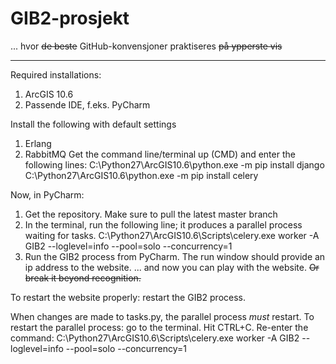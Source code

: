 # GIB2-prosjekt

... hvor ~~de beste~~ GitHub-konvensjoner praktiseres ~~på ypperste vis~~

_________

Required installations:
1. ArcGIS 10.6
2. Passende IDE, f.eks. PyCharm

Install the following with default settings
1. Erlang
2. RabbitMQ
Get the command line/terminal up (CMD) and enter the following lines:
    C:\Python27\ArcGIS10.6\python.exe -m pip install django
    C:\Python27\ArcGIS10.6\python.exe -m pip install celery

Now, in PyCharm:
1. Get the repository. Make sure to pull the latest master branch
2. In the terminal, run the following line; it produces a parallel process waiting for tasks.
    C:\Python27\ArcGIS10.6\Scripts\celery.exe worker -A GIB2 --loglevel=info --pool=solo --concurrency=1
3. Run the GIB2 process from PyCharm. The run window should provide an ip address to the website.
... and now you can play with the website. ~~Or break it beyond recognition.~~

To restart the website properly: restart the GIB2 process.

When changes are made to tasks.py, the parallel process *must* restart.
To restart the parallel process: go to the terminal. Hit CTRL+C. Re-enter the command:
    C:\Python27\ArcGIS10.6\Scripts\celery.exe worker -A GIB2 --loglevel=info --pool=solo --concurrency=1
